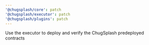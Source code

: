 ```yaml
---
'@chugsplash/core': patch
'@chugsplash/executor': patch
'@chugsplash/plugins': patch
---
```


Use the executor to deploy and verify the ChugSplash predeployed contracts
